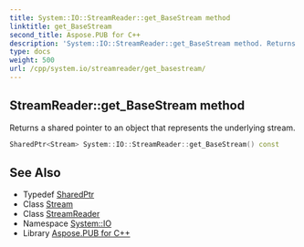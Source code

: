 ```yaml
---
title: System::IO::StreamReader::get_BaseStream method
linktitle: get_BaseStream
second_title: Aspose.PUB for C++
description: 'System::IO::StreamReader::get_BaseStream method. Returns a shared pointer to an object that represents the underlying stream in C++.'
type: docs
weight: 500
url: /cpp/system.io/streamreader/get_basestream/
---
```

## StreamReader::get_BaseStream method


Returns a shared pointer to an object that represents the underlying stream.

```cpp
SharedPtr<Stream> System::IO::StreamReader::get_BaseStream() const
```

## See Also

* Typedef [SharedPtr](../../../system/sharedptr/)
* Class [Stream](../../stream/)
* Class [StreamReader](../)
* Namespace [System::IO](../../)
* Library [Aspose.PUB for C++](../../../)
